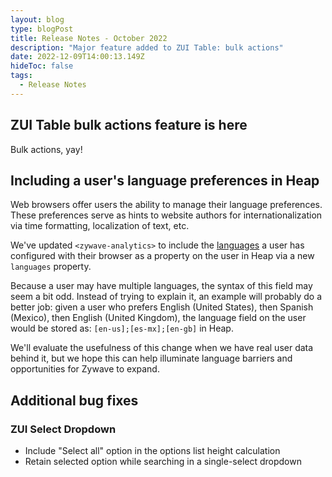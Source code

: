 ```yaml
---
layout: blog
type: blogPost
title: Release Notes - October 2022
description: "Major feature added to ZUI Table: bulk actions"
date: 2022-12-09T14:00:13.149Z
hideToc: false
tags:
  - Release Notes
---
```

## ZUI Table bulk actions feature is here
Bulk actions, yay!

<docs-spacer></docs-spacer>

## Including a user's language preferences in Heap
Web browsers offer users the ability to manage their language preferences. These preferences serve as hints to website authors for internationalization via time formatting, localization of text, etc.

We've updated `<zywave-analytics>` to include the [languages](https://developer.mozilla.org/en-US/docs/Web/API/Navigator/languages) a user has configured with their browser as a property on the user in Heap via a new `languages` property.

Because a user may have multiple languages, the syntax of this field may seem a bit odd. Instead of trying to explain it, an example will probably do a better job: given a user who prefers English (United States), then Spanish (Mexico), then English (United Kingdom), the language field on the user would be stored as: `[en-us];[es-mx];[en-gb]` in Heap.

We'll evaluate the usefulness of this change when we have real user data behind it, but we hope this can help illuminate language barriers and opportunities for Zywave to expand.

## Additional bug fixes

### ZUI Select Dropdown
 * Include "Select all" option in the options list height calculation
 * Retain selected option while searching in a single-select dropdown